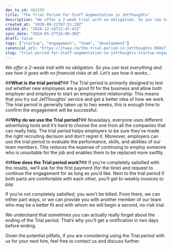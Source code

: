 ```yaml
---
dev_to_id: 462569
title: "The Trial Period for Staff Augmentation in JetThoughts"
description: "We offer a 2-week trial with no obligation. So you can test everything and see how it goes with no fi..."
created_at: "2020-09-22T07:51:20Z"
edited_at: "2020-12-18T12:47:42Z"
sync_date: "2024-05-27T16:09:30Z"
draft: false
tags: ["startup", "engagement", "team", "development"]
canonical_url: "https://jtway.co/the-trial-period-in-jetthoughts-968e7f01481f?source=friends_link&sk=56dbdb8567ab7500796037d42c80e46a"
slug: "trial-period-for-staff-augmentation-in-jetthoughts-startup-engagement"
---
```

*We offer a 2-week trial with no obligation. So you can test everything and see how it goes with no financial risks at all. Let’s see how it works…*

##**What is the trial period?**##
The Trial period is primarily designed to test out whether new employees are a good fit for the business and allow both employer and employee to start an employment relationship.
This means that you try out JetThoughts’ service and get a better idea of how we work. The trial period is generally taken up to two weeks, this is enough time to confirm the engagement will be successful.

##**Why do we use the Trial period?**##
Nowadays, everyone uses different advertising tools and it’s hard to choose the one from all the companies that can really help. The trial period helps employers to be sure they’ve made the right recruiting decision and don’t regret it.
Moreover, employers can use the trial period to evaluate the performance, skills, and abilities of our team members.
This reduces the expense of continuing to employ someone who is unsuitable for the job and enables them to be replaced more swiftly.

##**How does the Trial period work?**##
If you’re completely satisfied with the results, we’ll ask for the first payment (for the time) and request to continue the engagement for as long as you’d like. Next to the trial period if both parts are comfortable with each other, you’ll get bi-weekly invoices to pay.

If you’re not completely satisfied, you won’t be billed. From there, we can either part ways, or we can provide you with another member of our team who may be a better fit and with whom we will begin a second, no-risk trial.

We understand that sometimes you can actually really forget about the ending of the Trial period. That’s why you’ll get a notification in two days before ending.

Given the potential pitfalls, if you are considering using the Trial period with us for your next hire, feel free to contact us and discuss further.
